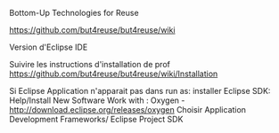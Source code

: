 Bottom-Up Technologies for Reuse

https://github.com/but4reuse/but4reuse/wiki

Version d'Eclipse IDE

Suivire les instructions d'installation de prof
https://github.com/but4reuse/but4reuse/wiki/Installation

Si Eclipse Application n'apparait pas dans run as:
installer Eclipse SDK:
	Help/Install New Software
	Work with : Oxygen - http://download.eclipse.org/releases/oxygen
	Choisir Application Development Frameworks/ Eclipse Project SDK
